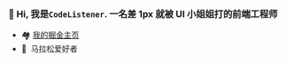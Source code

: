 ### 👋 Hi, 我是`CodeListener`. 一名差 1px 就被 UI 小姐姐打的前端工程师

-  🏘&nbsp;[我的掘金主页](https://juejin.cn/user/4212984287341047/posts)
- 🏃 &nbsp;马拉松爱好者
